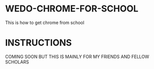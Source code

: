 # WEDO-CHROME-FOR-SCHOOL
This is how to get chrome from school
# INSTRUCTIONS
COMING SOON BUT THIS IS MAINLY FOR MY FRIENDS AND FELLOW SCHOLARS
